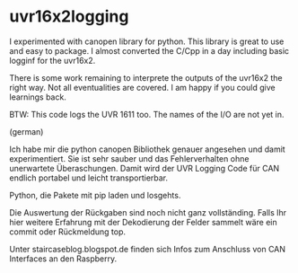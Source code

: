 # uvr16x2logging

I experimented with canopen library for python. This library is great to use and easy to package. I almost converted the C/Cpp in a day including basic logginf for the uvr16x2.

There is some work remaining to interprete the outputs of the uvr16x2 the right way. Not all eventualities are covered. I am happy if you could give learnings back.

BTW: This code logs the UVR 1611 too. The names of the I/O are not yet in. 

(german)

Ich habe mir die python canopen Bibliothek genauer angesehen und damit experimentiert. Sie ist sehr sauber und das Fehlerverhalten ohne unerwartete Überaschungen. Damit wird der UVR Logging Code für CAN endlich portabel und leicht transportierbar.

Python, die Pakete mit pip laden und losgehts.

Die Auswertung der Rückgaben sind noch nicht ganz vollständing. Falls Ihr hier weitere Erfahrung mit der Dekodierung der Felder sammelt wäre ein commit oder Rückmeldung top.

Unter staircaseblog.blogspot.de finden sich Infos zum Anschluss von CAN Interfaces an den Raspberry.
